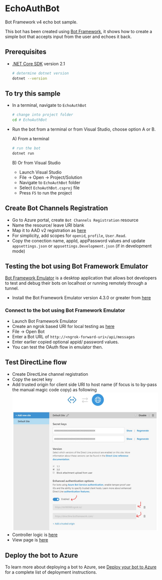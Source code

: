﻿# EchoAuthBot

Bot Framework v4 echo bot sample.

This bot has been created using [Bot Framework](https://dev.botframework.com), it shows how to create a simple bot that accepts input from the user and echoes it back.

## Prerequisites

- [.NET Core SDK](https://dotnet.microsoft.com/download) version 2.1

  ```bash
  # determine dotnet version
  dotnet --version
  ```

## To try this sample

- In a terminal, navigate to `EchoAuthBot`

    ```bash
    # change into project folder
    cd # EchoAuthBot
    ```

- Run the bot from a terminal or from Visual Studio, choose option A or B.

  A) From a terminal

  ```bash
  # run the bot
  dotnet run
  ```

  B) Or from Visual Studio

  - Launch Visual Studio
  - File -> Open -> Project/Solution
  - Navigate to `EchoAuthBot` folder
  - Select `EchoAuthBot.csproj` file
  - Press `F5` to run the project

## Create Bot Channels Registration

- Go to Azure portal, create `Bot Channels Registration` resource
- Name the resource/ leave URI blank
- Map it to AAD v2 registration as [here](https://docs.microsoft.com/en-us/azure/bot-service/bot-builder-authentication?view=azure-bot-service-4.0&tabs=aadv2%2Ccsharp%2Cbot-oauth#create-and-register-an-azure-ad-application)
- For simplicity, add scopes for `openid`, `profile`, `User.Read`.
- Copy the conection name, appId, appPassword values and update `appsettings.json` or `appsettings.Development.json` (if in development mode)

## Testing the bot using Bot Framework Emulator

[Bot Framework Emulator](https://github.com/microsoft/botframework-emulator) is a desktop application that allows bot developers to test and debug their bots on localhost or running remotely through a tunnel.

- Install the Bot Framework Emulator version 4.3.0 or greater from [here](https://github.com/Microsoft/BotFramework-Emulator/releases)

### Connect to the bot using Bot Framework Emulator

- Launch Bot Framework Emulator
- Create an ngrok based URI for local testing as [here](https://blog.botframework.com/2017/10/19/debug-channel-locally-using-ngrok/)
- File -> Open Bot
- Enter a Bot URL of `http://<ngrok-forward-uri>/api/messages`
- Enter earlier copied optional appid/ password values.
- You can test the OAuth flow in emulator then.

## Test DirectLine flow

- Create DirectLine channel registration
- Copy the secret key
- Add trusted origin for client side URI to host name (if focus is to by-pass the manual magic code copy) as following
	![DirectLine settings](../../Media/directline-settings.jpg)
- Controller logic is [here](./ClientApp/HomeController.cs#28)
- View page is [here](./Views/Home/Index.cshtml)


## Deploy the bot to Azure

To learn more about deploying a bot to Azure, see [Deploy your bot to Azure](https://aka.ms/azuredeployment) for a complete list of deployment instructions.
